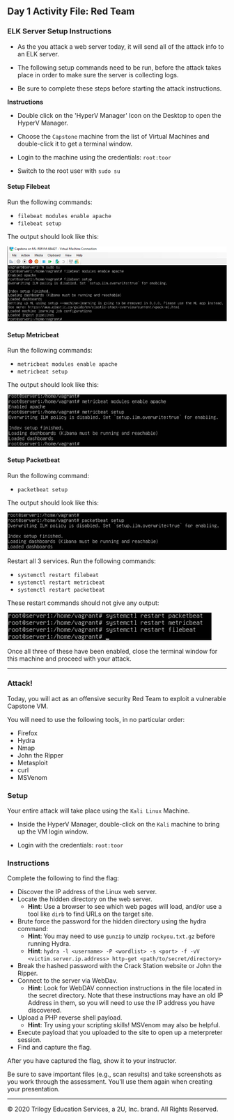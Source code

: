 ## Day 1 Activity File: Red Team

### ELK Server Setup Instructions

- As the you attack a web server today, it will send all of the attack info to an ELK server.

- The following setup commands need to be run, before the attack takes place in order to make sure the server is collecting logs.

- Be sure to complete these steps before starting the attack instructions.

**Instructions**

- Double click on the 'HyperV Manager' Icon on the Desktop to open the HyperV Manager.

- Choose the `Capstone` machine from the list of Virtual Machines and double-click it to get a terminal window.

- Login to the machine using the credentials: `root:toor`

- Switch to the root user with `sudo su`

#### Setup Filebeat

Run the following commands:
- `filebeat modules enable apache`
- `filebeat setup`

The output should look like this:

![](../../../Images/ELk-Setup/filebeat.png)

#### Setup Metricbeat

Run the following commands:
- `metricbeat modules enable apache`
- `metricbeat setup`

The output should look like this:

![](../../../Images/ELk-Setup/Metricbeat.png)

#### Setup Packetbeat

Run the following command:
- `packetbeat setup`

The output should look like this:

![](../../../Images/ELk-Setup/Packetbeat.png)

Restart all 3 services. Run the following commands:
- `systemctl restart filebeat`
- `systemctl restart metricbeat`
- `systemctl restart packetbeat`

These restart commands should not give any output:

![](../../../Images/ELk-Setup/enable.png)

Once all three of these have been enabled, close the terminal window for this machine and proceed with your attack.

---

### Attack!

Today, you will act as an offensive security Red Team to exploit a vulnerable Capstone VM.

You will need to use the following tools, in no particular order:
- Firefox
- Hydra
- Nmap
- John the Ripper
- Metasploit
- curl
- MSVenom

### Setup

Your entire attack will take place using the `Kali Linux` Machine.

- Inside the HyperV Manager, double-click on the `Kali` machine to bring up the VM login window.

- Login with the credentials: `root:toor`

### Instructions

Complete the following to find the flag:

- Discover the IP address of the Linux web server.
- Locate the hidden directory on the web server.
    - **Hint**: Use a browser to see which web pages will load, and/or use a tool like `dirb` to find URLs on the target site.
- Brute force the password for the hidden directory using the hydra command:
    - **Hint**: You may need to use `gunzip` to unzip `rockyou.txt.gz` before running Hydra.
    - **Hint**: `hydra -l <username> -P <wordlist> -s <port> -f -vV <victim.server.ip.address> http-get <path/to/secret/directory>`
- Break the hashed password with the Crack Station website or John the Ripper.
- Connect to the server via WebDav.
    - **Hint**: Look for WebDAV connection instructions in the file located in the secret directory. Note that these instructions may have an old IP Address in them, so you will need to use the IP address you have discovered.
- Upload a PHP reverse shell payload.
    - **Hint**: Try using your scripting skills! MSVenom may also be helpful.
- Execute payload that you uploaded to the site to open up a meterpreter session.
- Find and capture the flag.

After you have captured the flag, show it to your instructor.

Be sure to save important files (e.g., scan results) and take screenshots as you work through the assessment. You'll use them again when creating your presentation.

---
© 2020 Trilogy Education Services, a 2U, Inc. brand. All Rights Reserved.
